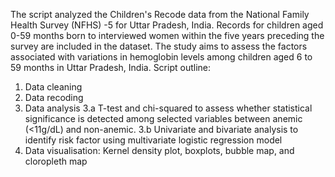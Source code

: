 The script analyzed the Children's Recode data from the National Family Health Survey (NFHS) -5 for Uttar Pradesh, India. Records for children aged 0-59 months born to interviewed women within the five years preceding the survey are included in the dataset. The study aims to assess the factors associated with variations in hemoglobin levels among children aged 6 to 59 months in Uttar Pradesh, India.
Script outline:
1. Data cleaning
2. Data recoding
3. Data analysis
   3.a T-test and chi-squared to assess whether statistical significance is detected among selected variables between anemic (<11g/dL) and non-anemic.
   3.b Univariate and bivariate analysis to identify risk factor using multivariate logistic regression model
4. Data visualisation: Kernel density plot, boxplots, bubble map, and cloropleth map


